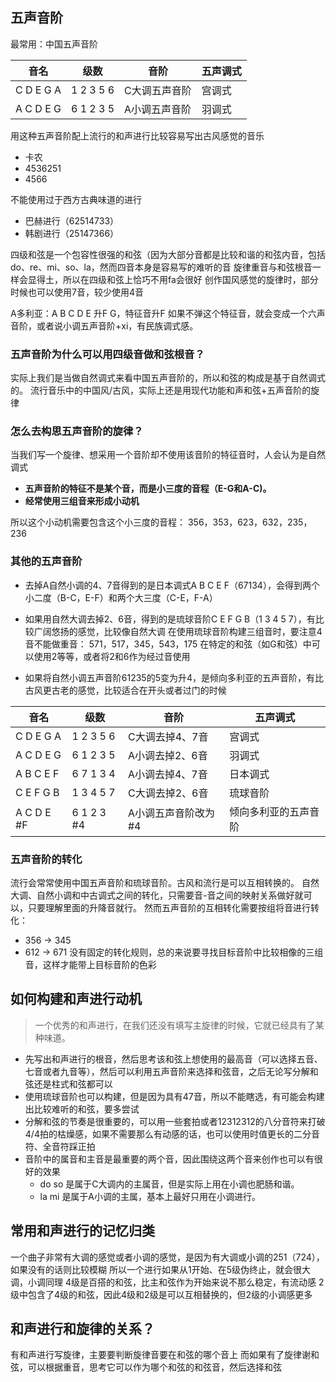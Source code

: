 ## 五声音阶
最常用：中国五声音阶

| 音名 | 级数 | 音阶 | 五声调式 |
| ---- | ----- | ----- | -------- |
| C D E G A | 1 2 3 5 6 | C大调五声音阶 | 宫调式 |
| A C D E G | 6 1 2 3 5 | A小调五声音阶 | 羽调式 |
用这种五声音阶配上流行的和声进行比较容易写出古风感觉的音乐

- 卡农
- 4536251
- 4566

不能使用过于西方古典味道的进行

- 巴赫进行（62514733）
- 韩剧进行（25147366）

四级和弦是一个包容性很强的和弦（因为大部分音都是比较和谐的和弦内音，包括do、re、mi、so、la，然而四音本身是容易写的难听的音
旋律重音与和弦根音一样会显得土，所以在四级和弦上恰巧不用fa会很好
创作国风感觉的旋律时，部分时候也可以使用7音，较少使用4音

A多利亚：A B C D E 升F G，特征音升F
如果不弹这个特征音，就会变成一个六声音阶，或者说小调五声音阶+xi，有民族调式感。

### 五声音阶为什么可以用四级音做和弦根音？
实际上我们是当做自然调式来看中国五声音阶的，所以和弦的构成是基于自然调式的。
流行音乐中的中国风/古风，实际上还是用现代功能和声和弦+五声音阶的旋律

### 怎么去构思五声音阶的旋律？
当我们写一个旋律、想采用一个音阶却不使用该音阶的特征音时，人会认为是自然调式
- **五声音阶的特征不是某个音，而是小三度的音程（E-G和A-C)。**
- **经常使用三组音来形成小动机**

所以这个小动机需要包含这个小三度的音程：
356，353，623，632，235，236
### 其他的五声音阶
- 去掉A自然小调的4、7音得到的是日本调式A B C E F（67134），会得到两个小二度（B-C，E-F）和两个大三度（C-E，F-A）

- 如果用自然大调去掉2、6音，得到的是琉球音阶C E F G B（1 3 4 5 7），有比较广阔悠扬的感觉，比较像自然大调
在使用琉球音阶构建三组音时，要注意4音不能做重音：
571，517，345，543，175
在特定的和弦（如G和弦）中可以使用2等等，或者将2和6作为经过音使用
- 如果将自然小调五声音阶61235的5变为升4，是倾向多利亚的五声音阶，有比古风更古老的感觉，比较适合在开头或者过门的时候

| 音名 | 级数 | 音阶 | 五声调式 |
| ---- | ----- | ----- | -------- |
| C D E G A | 1 2 3 5 6 | C大调去掉4、7音 | 宫调式 |
| A C D E G | 6 1 2 3 5 | A小调去掉2、6音 | 羽调式 |
| A B C E F | 6 7 1 3 4 | A小调去掉4、7音 | 日本调式 |
| C E F G B | 1 3 4 5 7 | C大调去掉2、6音 | 琉球音阶 |
| A C D E \#F | 6 1 2 3 #4 | A小调五声音阶改为#4 | 倾向多利亚的五声音阶 |

### 五声音阶的转化
流行会常常使用中国五声音阶和琉球音阶。古风和流行是可以互相转换的。
自然大调、自然小调和中古调式之间的转化，只需要音-音之间的映射关系做好就可以，只要理解里面的升降音就行。
然而五声音阶的互相转化需要按组将音进行转化：
- 356 -> 345
- 612 -> 671
没有固定的转化规则，总的来说要寻找目标音阶中比较相像的三组音，这样才能带上目标音阶的色彩

## 如何构建和声进行动机
> 一个优秀的和声进行，在我们还没有填写主旋律的时候，它就已经具有了某种味道。

- 先写出和声进行的根音，然后思考该和弦上想使用的最高音（可以选择五音、七音或者九音等），然后可以利用五声音阶来选择和弦音，之后无论写分解和弦还是柱式和弦都可以
- 使用琉球音阶也可以构建，但是因为具有47音，所以不能瞎选，有可能会构建出比较难听的和弦，要多尝试
- 分解和弦的节奏是很重要的，可以用一些套拍或者12312312的八分音符来打破4/4拍的枯燥感，如果不需要那么有动感的话，也可以使用时值更长的二分音符、全音符踩正拍
- 音阶中的属音和主音是最重要的两个音，因此围绕这两个音来创作也可以有很好的效果
	- do so 是属于C大调内的主属音，但是实际上用在小调也肥肠和谐。
	- la mi 是属于A小调的主属，基本上最好只用在小调进行。

## 常用和声进行的记忆归类
一个曲子非常有大调的感觉或者小调的感觉，是因为有大调或小调的251（724），如果没有的话则比较模糊
所以一个进行如果从1开始、在5级伪终止，就会很大调，小调同理
4级是百搭的和弦，比主和弦作为开始来说不那么稳定，有流动感
2级中包含了4级的和弦，因此4级和2级是可以互相替换的，但2级的小调感更多
## 和声进行和旋律的关系？
有和声进行写旋律，主要要判断旋律音要在和弦的哪个音上
而如果有了旋律谢和弦，可以根据重音，思考它可以作为哪个和弦的和弦音，然后选择和弦